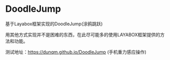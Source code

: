 ﻿# DoodleJump
基于Layabox框架实现的DoodleJump(涂鸦跳跃)

用其他方式实现并不是困难的东西，在此尽可能多的使用LAYABOX框架提供的方法和功能。

测试地址：https://dunqm.github.io/DoodleJump
(手机重力感应操作)